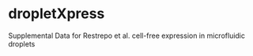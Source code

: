 # dropletXpress
Supplemental Data for Restrepo et al. cell-free expression in microfluidic droplets
